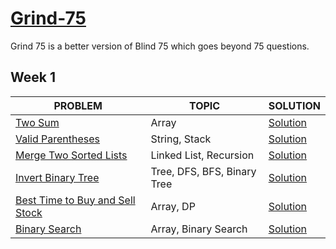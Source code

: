 # [Grind-75](https://www.techinterviewhandbook.org/grind75?weeks=8)
Grind 75 is a better version of Blind 75 which goes beyond 75 questions.

## Week 1
|PROBLEM|TOPIC|SOLUTION|
|-------|-----|--------|                    
|[Two Sum](https://leetcode.com/problems/two-sum/)| Array | [Solution](https://github.com/aritra-tech/Grind-75/blob/master/src/Week_1/TwoSum.java)|||||
|[Valid Parentheses](https://leetcode.com/problems/valid-parentheses/)| String, Stack | [Solution](https://github.com/aritra-tech/Grind-75/blob/master/src/Week_1/Valid_Parentheses.java)|||||
|[Merge Two Sorted Lists](https://leetcode.com/problems/merge-two-sorted-lists/)| Linked List, Recursion | [Solution](https://github.com/aritra-tech/Grind-75/blob/master/src/Week_1/Merge_Two_Sorted_List.java)|||||
|[Invert Binary Tree](https://leetcode.com/problems/invert-binary-tree/)| Tree, DFS, BFS, Binary Tree | [Solution](https://github.com/aritra-tech/Grind-75/blob/master/src/Week_1/Invert_Binary_Tree.java)|||||
|[Best Time to Buy and Sell Stock](https://leetcode.com/problems/best-time-to-buy-and-sell-stock/)| Array, DP | [Solution](https://github.com/aritra-tech/Grind-75/blob/master/src/Week_1/Best_Time_to_Buy_and_Sell_Stock.java)|||||
|[Binary Search](https://leetcode.com/problems/binary-search/)| Array, Binary Search | [Solution](https://github.com/aritra-tech/Grind-75/blob/master/src/Week_1/Binary_Search.java)|||||
